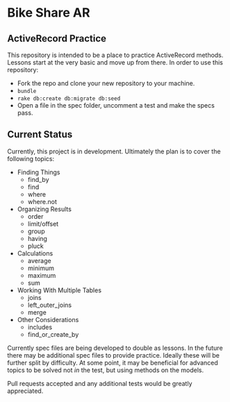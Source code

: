 # Bike Share AR

## ActiveRecord Practice

This repository is intended to be a place to practice ActiveRecord methods. Lessons start at the very basic and move up from there. In order to use this repository:

* Fork the repo and clone your new repository to your machine.
* `bundle`
* `rake db:create db:migrate db:seed`
* Open a file in the spec folder, uncomment a test and make the specs pass.

## Current Status

Currently, this project is in development. Ultimately the plan is to cover the following topics:

* Finding Things
    * find_by
    * find
    * where
    * where.not
* Organizing Results
    * order
    * limit/offset
    * group
    * having
    * pluck
* Calculations
    * average
    * minimum
    * maximum
    * sum
* Working With Multiple Tables
    * joins
    * left_outer_joins
    * merge
* Other Considerations
    * includes
    * find_or_create_by

Currently spec files are being developed to double as lessons. In the future there may be additional spec files to provide practice. Ideally these will be further split by difficulty. At some point, it may be beneficial for advanced topics to be solved not *in* the test, but using methods on the models.

Pull requests accepted and any additional tests would be greatly appreciated.
